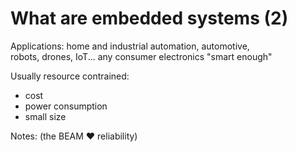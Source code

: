 # What are embedded systems (2)

Applications:
    home and industrial automation, automotive,  
    robots, drones, IoT... 
    any consumer electronics "smart enough"

Usually resource contrained:

- cost
- power consumption
- small size

Notes:
 (the BEAM &#x2764;&#xfe0f; reliability)

